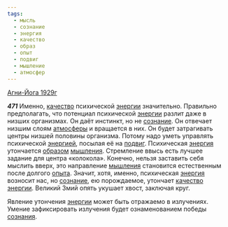 ```yaml
---
tags:
  - мысль
  - сознание
  - энергия
  - качество
  - образ
  - опыт
  - подвиг
  - мышление
  - атмосфер
---
```


[Агни-Йога 1929г](/agni/1929)

___471___
Именно, [качество](/tag/#качество) психической [энергии](/tag/#[энергия](/tag/#энергия)) значительно. Правильно предполагать, что потенциал психической [энергии](/tag/#[энергия](/tag/#энергия)) разлит даже в низших организмах. Он даёт инстинкт, но не [сознание](/tag/#сознание). Он отвечает низшим слоям [атмосферы](/tag/#атмосфер) и вращается в них. Он будет затрагивать центры низшей половины организма. Потому надо уметь управлять психической [энергией](/tag/#[энергия](/tag/#энергия)), посылая её на [подвиг](/tag/#подвиг). Психическая [энергия](/tag/#энергия) утончается [образом](/tag/#образ) [мышления](/tag/#мышление). Стремление ввысь есть лучшее задание для центра «колокола». Конечно, нельзя заставить себя мыслить вверх, это направление [мышления](/tag/#мышление) становится естественным после долгого [опыта](/tag/#опыт). Значит, хотя, именно, психическая [энергия](/tag/#энергия) возносит нас, но [сознание](/tag/#сознание), ею порождаемое, утончает [качество](/tag/#качество) [энергии](/tag/#[энергия](/tag/#энергия)). Великий Змий опять укушает хвост, заключая круг.   

Явление утончения [энергии](/tag/#[энергия](/tag/#энергия)) может быть отражаемо в излучениях. Умение зафиксировать излучения будет ознаменованием победы [сознания](/tag/#сознание).